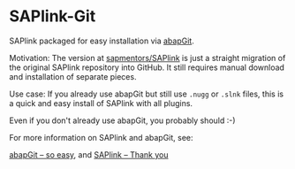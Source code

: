 # SAPlink-Git

SAPlink packaged for easy installation via [abapGit](https://github.com/larshp/abapgit).

Motivation: The version at [sapmentors/SAPlink](https://github.com/sapmentors/SAPlink) is just a straight migration of the original SAPlink repository into GitHub. It still requires manual download and installation of separate pieces.

Use case: If you already use abapGit but still use `.nugg` or `.slnk` files, this is a quick and easy install of SAPlink with all plugins.

Even if you don't already use abapGit, you probably should :-) 

For more information on SAPlink and abapGit, see:

[abapGit – so easy](https://blogs.sap.com/2017/06/21/abapgit-so-easy/), and [SAPlink – Thank you](https://blogs.sap.com/2017/06/22/saplink-thankyou/)
